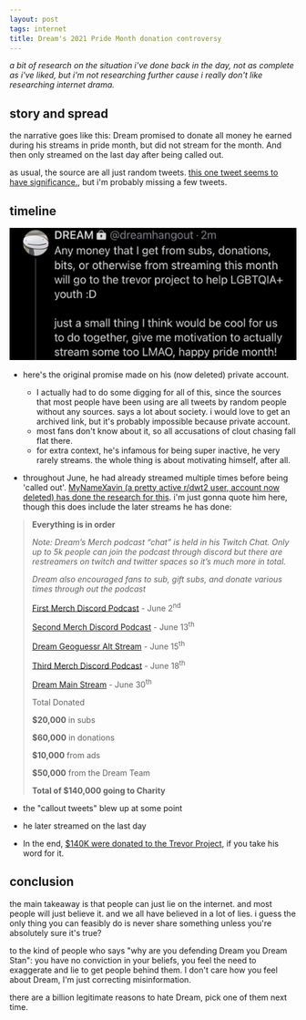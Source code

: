 ```yaml
---
layout: post
tags: internet
title: Dream's 2021 Pride Month donation controversy
---
```


_a bit of research on the situation i've done back in the day, not as complete as i've liked, but i'm not researching further cause i really don't like researching internet drama._

## story and spread
the narrative goes like this: Dream promised to donate all money he earned during his streams in pride month, but did not stream for the month. And then only streamed on the last day after being called out.

as usual, the source are all just random tweets. [this one tweet seems to have significance.](https://web.archive.org/web/20210630171210/https://twitter.com/gunksnorter/status/1410250025746276353), but i'm probably missing a few tweets.

## timeline
![](/assets/images/post-images/dream-pride-donation-announcement.png)

- here's the original promise made on his (now deleted) private account.
  - I actually had to do some digging for all of this, since the sources that most people have been using are all tweets by random people without any sources. says a lot about society. i would love to get an archived link, but it's probably impossible because private account.
  - most fans don't know about it, so all accusations of clout chasing fall flat there.
  - for extra context, he's infamous for being super inactive, he very rarely streams. the whole thing is about motivating himself, after all.

- throughout June, he had already streamed multiple times before being 'called out'. [MyNameXavin (a pretty active r/dwt2 user, account now deleted) has done the research for this](https://web.archive.org/web/20211016071840/https://www.reddit.com/user/MyNameXavin/comments/p75g5i/dream_stream_discord_podcasts_in_june/?utm_medium=android_app&utm_source=share). i'm just gonna quote him here, though this does include the later streams he has done:

<blockquote>
<p><strong>Everything is in order</strong></p><p><em>Note: Dream’s Merch podcast “chat” is held in his Twitch Chat. Only up to 5k people can join the podcast through discord but there are restreamers on twitch and twitter spaces so it’s much more in total.</em></p><p><em>Dream also encouraged fans to sub, gift subs, and donate various times through out the podcast</em></p><p><a href="https://web.archive.org/web/20211016071840/https://youtu.be/OtcyVUlAt_s" post="[object Object]" rel="noopener nofollow ugc" target="_blank">First Merch Discord Podcast</a> - June 2<sup>nd</sup></p><p><a href="https://web.archive.org/web/20211016071840/https://youtu.be/O81wHHTg3k0" post="[object Object]" rel="noopener nofollow ugc" target="_blank">Second Merch Discord Podcast</a> - June 13<sup>th</sup></p><p><a href="https://web.archive.org/web/20211016071840/https://youtu.be/Bv7MAOg6Gxk" post="[object Object]" rel="noopener nofollow ugc" target="_blank">Dream Geoguessr Alt Stream</a> - June 15<sup>th</sup></p><p><a href="https://web.archive.org/web/20211016071840/https://youtu.be/cieO6juYfeY" post="[object Object]" rel="noopener nofollow ugc" target="_blank">Third Merch Discord Podcast</a> - June 18<sup>th</sup></p><p><a href="https://web.archive.org/web/20211016071840/https://youtu.be/xP8eMW7-Rwg" post="[object Object]" rel="noopener nofollow ugc" target="_blank">Dream Main Stream</a> - June 30<sup>th</sup></p><div>Total Donated</div><p><strong>$20,000</strong> in subs</p><p><strong>$60,000</strong> in donations</p><p><strong>$10,000</strong> from ads</p><p><strong>$50,000</strong> from the Dream Team</p><p><strong>Total of $140,000 going to Charity</strong></p>
</blockquote>


- the "callout tweets" blew up at some point

- he later streamed on the last day

- In the end, [$140K were donated to the Trevor Project](https://twitter.com/dreamwastaken/status/1410361954192039939), if you take his word for it.

## conclusion
the main takeaway is that people can just lie on the internet. and most people will just believe it. and we all have believed in a lot of lies. i guess the only thing you can feasibly do is never share something unless you're absolutely sure it's true?

to the kind of people who says "why are you defending Dream you Dream Stan": you have no conviction in your beliefs, you feel the need to exaggerate and lie to get people behind them. I don't care how you feel about Dream, I'm just correcting misinformation.

there are a billion legitimate reasons to hate Dream, pick one of them next time.
